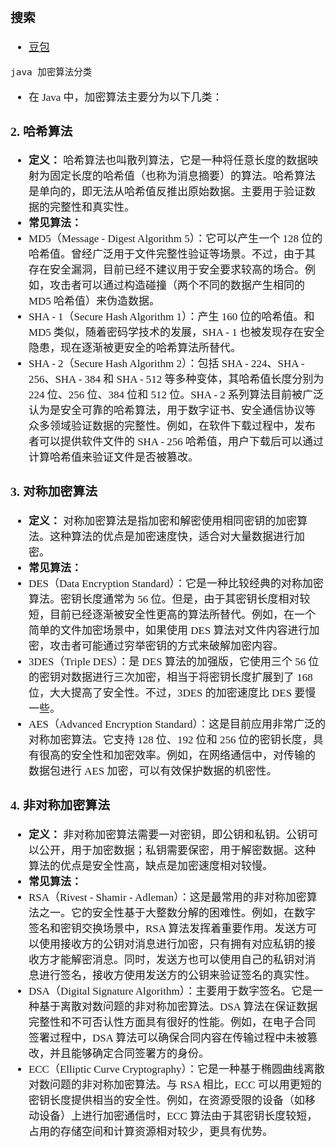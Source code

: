 <span  style="font-family: Simsun,serif; font-size: 17px; ">

### 搜索

- [豆包](https://www.doubao.com/chat/)

~~~
java 加密算法分类
~~~

- 在 Java 中，加密算法主要分为以下几类：

### **2. 哈希算法**

- **定义：** 哈希算法也叫散列算法，它是一种将任意长度的数据映射为固定长度的哈希值（也称为消息摘要）的算法。哈希算法是单向的，即无法从哈希值反推出原始数据。主要用于验证数据的完整性和真实性。
- **常见算法：**
- MD5（Message - Digest Algorithm 5）：它可以产生一个 128
  位的哈希值。曾经广泛用于文件完整性验证等场景。不过，由于其存在安全漏洞，目前已经不建议用于安全要求较高的场合。例如，攻击者可以通过构造碰撞（两个不同的数据产生相同的
  MD5 哈希值）来伪造数据。
- SHA - 1（Secure Hash Algorithm 1）：产生 160 位的哈希值。和 MD5 类似，随着密码学技术的发展，SHA - 1
  也被发现存在安全隐患，现在逐渐被更安全的哈希算法所替代。
- SHA - 2（Secure Hash Algorithm 2）：包括 SHA - 224、SHA - 256、SHA - 384 和 SHA - 512 等多种变体，其哈希值长度分别为 224
  位、256 位、384 位和 512 位。SHA - 2 系列算法目前被广泛认为是安全可靠的哈希算法，用于数字证书、安全通信协议等众多领域验证数据的完整性。例如，在软件下载过程中，发布者可以提供软件文件的
  SHA - 256 哈希值，用户下载后可以通过计算哈希值来验证文件是否被篡改。

### **3. 对称加密算法**

- **定义：** 对称加密算法是指加密和解密使用相同密钥的加密算法。这种算法的优点是加密速度快，适合对大量数据进行加密。
- **常见算法：**
- DES（Data Encryption Standard）：它是一种比较经典的对称加密算法。密钥长度通常为 56
  位。但是，由于其密钥长度相对较短，目前已经逐渐被安全性更高的算法所替代。例如，在一个简单的文件加密场景中，如果使用 DES
  算法对文件内容进行加密，攻击者可能通过穷举密钥的方式来破解加密内容。
- 3DES（Triple DES）：是 DES 算法的加强版，它使用三个 56 位的密钥对数据进行三次加密，相当于将密钥长度扩展到了 168
  位，大大提高了安全性。不过，3DES 的加密速度比 DES 要慢一些。
- AES（Advanced Encryption Standard）：这是目前应用非常广泛的对称加密算法。它支持 128 位、192 位和 256
  位的密钥长度，具有很高的安全性和加密效率。例如，在网络通信中，对传输的数据包进行 AES 加密，可以有效保护数据的机密性。

### **4. 非对称加密算法**

- **定义：** 非对称加密算法需要一对密钥，即公钥和私钥。公钥可以公开，用于加密数据；私钥需要保密，用于解密数据。这种算法的优点是安全性高，缺点是加密速度相对较慢。
- **常见算法：**
- RSA（Rivest - Shamir - Adleman）：这是最常用的非对称加密算法之一。它的安全性基于大整数分解的困难性。例如，在数字签名和密钥交换场景中，RSA
  算法发挥着重要作用。发送方可以使用接收方的公钥对消息进行加密，只有拥有对应私钥的接收方才能解密消息。同时，发送方也可以使用自己的私钥对消息进行签名，接收方使用发送方的公钥来验证签名的真实性。
- DSA（Digital Signature Algorithm）：主要用于数字签名。它是一种基于离散对数问题的非对称加密算法。DSA
  算法在保证数据完整性和不可否认性方面具有很好的性能。例如，在电子合同签署过程中，DSA 算法可以确保合同内容在传输过程中未被篡改，并且能够确定合同签署方的身份。
- ECC（Elliptic Curve Cryptography）：它是一种基于椭圆曲线离散对数问题的非对称加密算法。与 RSA 相比，ECC
  可以用更短的密钥长度提供相当的安全性。例如，在资源受限的设备（如移动设备）上进行加密通信时，ECC
  算法由于其密钥长度较短，占用的存储空间和计算资源相对较少，更具有优势。

</span>